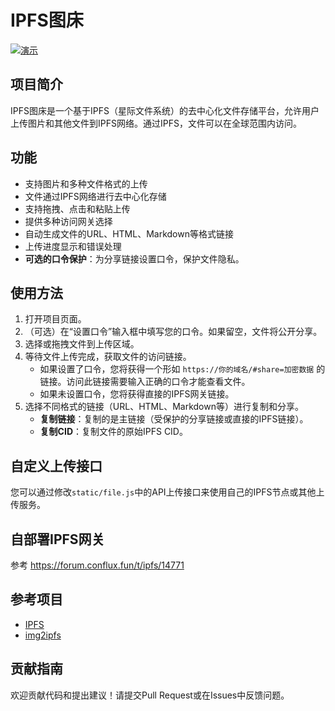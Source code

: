 # IPFS图床

[![演示](https://img.shields.io/badge/演示-在线预览-blue)](https://ipfsbed.is-an.org/)

## 项目简介

IPFS图床是一个基于IPFS（星际文件系统）的去中心化文件存储平台，允许用户上传图片和其他文件到IPFS网络。通过IPFS，文件可以在全球范围内访问。

## 功能

- 支持图片和多种文件格式的上传
- 文件通过IPFS网络进行去中心化存储
- 支持拖拽、点击和粘贴上传
- 提供多种访问网关选择
- 自动生成文件的URL、HTML、Markdown等格式链接
- 上传进度显示和错误处理
- **可选的口令保护**：为分享链接设置口令，保护文件隐私。

## 使用方法

1. 打开项目页面。
2. （可选）在“设置口令”输入框中填写您的口令。如果留空，文件将公开分享。
3. 选择或拖拽文件到上传区域。
4. 等待文件上传完成，获取文件的访问链接。
    * 如果设置了口令，您将获得一个形如 `https://你的域名/#share=加密数据` 的链接。访问此链接需要输入正确的口令才能查看文件。
    * 如果未设置口令，您将获得直接的IPFS网关链接。
5. 选择不同格式的链接（URL、HTML、Markdown等）进行复制和分享。
    * **复制链接**：复制的是主链接（受保护的分享链接或直接的IPFS链接）。
    * **复制CID**：复制文件的原始IPFS CID。

## 自定义上传接口

您可以通过修改`static/file.js`中的API上传接口来使用自己的IPFS节点或其他上传服务。

## 自部署IPFS网关

参考 https://forum.conflux.fun/t/ipfs/14771

## 参考项目

- [IPFS](https://ipfsscan.io/)
- [img2ipfs](https://github.com/jialezi/img2ipfs)

## 贡献指南

欢迎贡献代码和提出建议！请提交Pull Request或在Issues中反馈问题。
